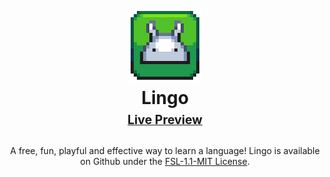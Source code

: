<h1 align="center">
  <br>
  <a href="https://github.com/mrtechtroid/lingo"><img src="frontend/public/logo.png" alt="Lingo" width="120"></a>
  <br>
  <b>Lingo</b>
  <br>
  <sub><sup><a href = "https://lingo.mtt.one"><b>Live Preview</b></a></sup></sub>
  <sub>
  <br>
</h1>

<p align="center">
  A free, fun, playful and effective way to learn a language! 
  Lingo is available on Github under the <a href="LICENSE.md" target="_blank">FSL-1.1-MIT License</a>.
  <br />
</p>
